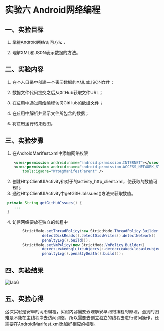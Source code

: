 # 实验六 Android网络编程

## 一、实验目标

1. 掌握Android网络访问方法；

2. 理解XML和JSON表示数据的方法。

## 二、实验内容

1. 在个人目录中创建一个表示数据的XML或JSON文件；

2. 数据文件代码提交之后从GitHub获取文件URL；

3. 在应用中通过网络编程访问GitHub的数据文件；

4. 在应用中解析并显示文件所包含的数据；

5. 将应用运行结果截图。

## 三、实验步骤

1. 在AndroidManifest.xml中添加网络权限
```xml
    <uses-permission android:name="android.permission.INTERNET"></uses-permission>
    <uses-permission android:name="android.permission.ACCESS_NETWORK_STATE"
        tools:ignore="WrongManifestParent" />

```
2. 创建HttpClientUIActivity和对于的activity_http_client.xml，使获取的数值可视化
3. 通过HttpClientUIActivity中getGitHubIssues()方法来获取数值。
```java
 private String getGitHubIssues() {
    ...
 }
```
4. 访问网络要放在独立的线程中
```java
        StrictMode.setThreadPolicy(new StrictMode.ThreadPolicy.Builder()
                .detectDiskReads().detectDiskWrites().detectNetwork()
                .penaltyLog().build());
        StrictMode.setVmPolicy(new StrictMode.VmPolicy.Builder()
                .detectLeakedSqlLiteObjects().detectLeakedClosableObjects()
                .penaltyLog().penaltyDeath().build());

```
## 四、实验结果
![lab6](https://raw.githubusercontent.com/xyl123580/android-labs-2020/master/students/net1814080903110/lab6.png)

## 五、实验心得
  这次实验是安卓的网络编程，实验内容需要去理解安卓网络编程的原理，遇到的困难是不能在主线程中去访问网络，所以需要去创立独立的线程去进行访问操作，还需要在AndroidManifest.xml添加好相应的权限。

